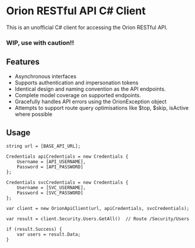# Orion RESTful API C# Client


This is an unofficial C# client for accessing the Orion RESTful API. 

### WIP, use with caution!!

## Features
 - Asynchronous interfaces
 - Supports authentication and impersonation tokens
 - Identical design and naming convention as the API endpoints.
 - Complete model coverage on supported endpoints.
 - Gracefully handles API errors using the OrionException object
 - Attempts to support route query optimisations like $top, $skip, isActive where possible

## Usage

``` 
string url = [BASE_API_URL];
    
Credentials apiCredentials = new Credentials {
	Username = [API_USERNAME],
	Password = [API_PASSWORD]
};

Credentials svcCredentials = new Credentials {
	Username = [SVC_USERNAME],
	Password = [SVC_PASSWORD]
};
    
var client = new OrionApiClient(url, apiCredentials, svcCredentials);
    
var result = client.Security.Users.GetAll()  // Route /Security/Users   
    
if (result.Success) {
	var users = result.Data;
}    
```
